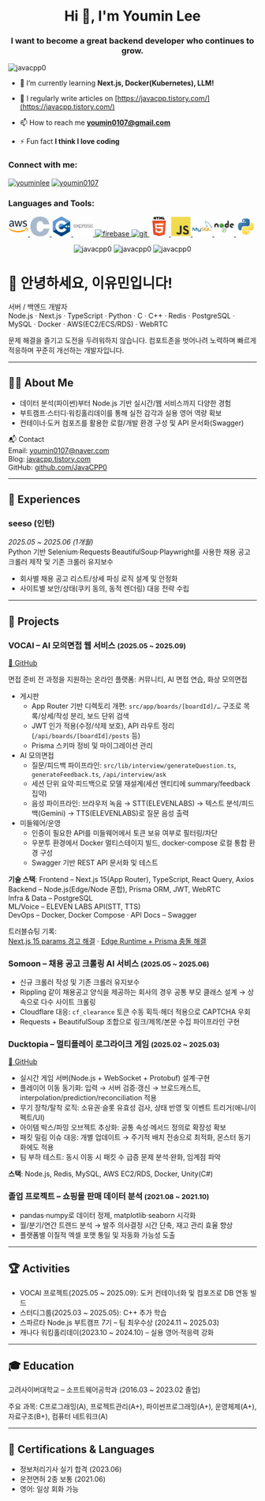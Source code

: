 <h1 align="center">Hi 👋, I'm Youmin Lee</h1>
<h3 align="center">I want to become a great backend developer who continues to grow.</h3>

<p align="left"> <img src="https://komarev.com/ghpvc/?username=javacpp0&label=Profile%20views&color=0e75b6&style=flat" alt="javacpp0" /> </p>

- 🌱 I’m currently learning **Next.js, Docker(Kubernetes), LLM!**

- 📝 I regularly write articles on [https://javacpp.tistory.com/](https://javacpp.tistory.com/)

- 📫 How to reach me **youmin0107@gmail.com**

- ⚡ Fun fact **I think I love coding**

<h3 align="left">Connect with me:</h3>
<p align="left">
<a href="https://www.linkedin.com/in/youmin-lee-6bb372296/" target="blank"><img align="center" src="https://raw.githubusercontent.com/rahuldkjain/github-profile-readme-generator/master/src/images/icons/Social/linked-in-alt.svg" alt="youminlee" height="30" width="40" /></a>
<a href="https://instagram.com/youmin0107" target="blank"><img align="center" src="https://raw.githubusercontent.com/rahuldkjain/github-profile-readme-generator/master/src/images/icons/Social/instagram.svg" alt="youmin0107" height="30" width="40" /></a>
</p>

<h3 align="left">Languages and Tools:</h3>
<p align="left"> <a href="https://aws.amazon.com" target="_blank" rel="noreferrer"> <img src="https://raw.githubusercontent.com/devicons/devicon/master/icons/amazonwebservices/amazonwebservices-original-wordmark.svg" alt="aws" width="40" height="40"/> </a> <a href="https://www.cprogramming.com/" target="_blank" rel="noreferrer"> <img src="https://raw.githubusercontent.com/devicons/devicon/master/icons/c/c-original.svg" alt="c" width="40" height="40"/> </a> <a href="https://www.w3schools.com/cpp/" target="_blank" rel="noreferrer"> <img src="https://raw.githubusercontent.com/devicons/devicon/master/icons/cplusplus/cplusplus-original.svg" alt="cplusplus" width="40" height="40"/> </a> <a href="https://expressjs.com" target="_blank" rel="noreferrer"> <img src="https://raw.githubusercontent.com/devicons/devicon/master/icons/express/express-original-wordmark.svg" alt="express" width="40" height="40"/> </a> <a href="https://firebase.google.com/" target="_blank" rel="noreferrer"> <img src="https://www.vectorlogo.zone/logos/firebase/firebase-icon.svg" alt="firebase" width="40" height="40"/> </a> <a href="https://git-scm.com/" target="_blank" rel="noreferrer"> <img src="https://www.vectorlogo.zone/logos/git-scm/git-scm-icon.svg" alt="git" width="40" height="40"/> </a> <a href="https://www.w3.org/html/" target="_blank" rel="noreferrer"> <img src="https://raw.githubusercontent.com/devicons/devicon/master/icons/html5/html5-original-wordmark.svg" alt="html5" width="40" height="40"/> </a> <a href="https://developer.mozilla.org/en-US/docs/Web/JavaScript" target="_blank" rel="noreferrer"> <img src="https://raw.githubusercontent.com/devicons/devicon/master/icons/javascript/javascript-original.svg" alt="javascript" width="40" height="40"/> </a> <a href="https://www.mysql.com/" target="_blank" rel="noreferrer"> <img src="https://raw.githubusercontent.com/devicons/devicon/master/icons/mysql/mysql-original-wordmark.svg" alt="mysql" width="40" height="40"/> </a> <a href="https://nodejs.org" target="_blank" rel="noreferrer"> <img src="https://raw.githubusercontent.com/devicons/devicon/master/icons/nodejs/nodejs-original-wordmark.svg" alt="nodejs" width="40" height="40"/> </a> <a href="https://www.python.org" target="_blank" rel="noreferrer"> <img src="https://raw.githubusercontent.com/devicons/devicon/master/icons/python/python-original.svg" alt="python" width="40" height="40"/> </a> </p>


<p align="center">
<img height="50%" width="auto" src="https://github-readme-stats.vercel.app/api/top-langs?username=javacpp0&show_icons=true&count_private=true&theme=darcula&hide_border=true&hide=issues,contribs&bg_color=00000000" alt="javacpp0" />
<img height="50%" width="auto" src="https://github-readme-stats.vercel.app/api?username=javacpp0&show_icons=true&locale=en&layout=compact&hide_border=true&theme=darcula&bg_color=00000000&langs_count=6&hide=jupyter%20notebook,tex,css,php&exclude_repo=Pacman-AI" alt="javacpp0" />
<img height="50%" width="auto" src="https://github-readme-streak-stats.herokuapp.com/?user=javacpp0&theme=darcula&hide_border=true&background=FFFFFF00" alt="javacpp0" />

</p>

<!-- GitHub Profile / Resume (updated) -->

<h1>👋 안녕하세요, 이유민입니다!</h1>
<p>서버 / 백엔드 개발자<br>
Node.js · Next.js · TypeScript · Python · C · C++ · Redis · PostgreSQL · MySQL · Docker · AWS(EC2/ECS/RDS) · WebRTC</p>
<p>문제 해결을 즐기고 도전을 두려워하지 않습니다. 컴포트존을 벗어나려 노력하며 빠르게 적응하며 꾸준히 개선하는 개발자입니다.</p>

<hr>

<h2>🧑‍💻 About Me</h2>
<ul>
  <li>데이터 분석(파이썬)부터 Node.js 기반 실시간/웹 서비스까지 다양한 경험</li>
  <li>부트캠프·스터디·워킹홀리데이를 통해 실전 감각과 실용 영어 역량 확보</li>
  <li>컨테이너·도커 컴포즈를 활용한 로컬/개발 환경 구성 및 API 문서화(Swagger)</li>
</ul>

<p>
📬 Contact<br>
Email: <a href="mailto:youmin0107@naver.com">youmin0107@naver.com</a><br>
Blog: <a href="https://javacpp.tistory.com" target="_blank" rel="noopener">javacpp.tistory.com</a><br>
GitHub: <a href="https://github.com/JavaCPP0" target="_blank" rel="noopener">github.com/JavaCPP0</a>
</p>

<hr>

<h2>💼 Experiences</h2>

<h3>seeso (인턴)</h3>
<p><em>2025.05 ~ 2025.06 (1개월)</em><br>
Python 기반 Selenium·Requests·BeautifulSoup·Playwright를 사용한 채용 공고 크롤러 제작 및 기존 크롤러 유지보수</p>
<ul>
  <li>회사별 채용 공고 리스트/상세 파싱 로직 설계 및 안정화</li>
  <li>사이트별 보안/상태(쿠키 동의, 동적 렌더링) 대응 전략 수립</li>
</ul>

<hr>

<h2>🧪 Projects</h2>

<h3>VOCAI – AI 모의면접 웹 서비스 <small>(2025.05 ~ 2025.09)</small></h3>
<p>
<a href="https://github.com/team-VOCAI/vocai-app" target="_blank" rel="noopener">🔗 GitHub</a>
</p>
<p>면접 준비 전 과정을 지원하는 온라인 플랫폼: 커뮤니티, AI 면접 연습, 화상 모의면접</p>
<ul>
  <li>게시판
    <ul>
      <li>App Router 기반 디렉토리 개편: <code>src/app/boards/[boardId]/…</code> 구조로 목록/상세/작성 분리, 보드 단위 검색</li>
      <li>JWT 인가 적용(수정/삭제 보호), API 라우트 정리(<code>/api/boards/[boardId]/posts</code> 등)</li>
      <li>Prisma 스키마 정비 및 마이그레이션 관리</li>
    </ul>
  </li>
  <li>AI 모의면접
    <ul>
      <li>질문/피드백 파이프라인: <code>src/lib/interview/generateQuestion.ts</code>, <code>generateFeedback.ts</code>, <code>/api/interview/ask</code></li>
      <li>세션 단위 요약·피드백으로 모델 재설계(세션 엔티티에 summary/feedback 집약)</li>
      <li>음성 파이프라인: 브라우저 녹음 → STT(ELEVENLABS) → 텍스트 분석/피드백(Gemini) → TTS(ELEVENLABS)로 질문 음성 출력</li>
    </ul>
  </li>
  <li>미들웨어/운영
    <ul>
      <li>인증이 필요한 API를 미들웨어에서 토큰 보유 여부로 필터링/차단</li>
      <li>우분투 환경에서 Docker 멀티스테이지 빌드, docker-compose 로컬 통합 환경 구성</li>
      <li>Swagger 기반 REST API 문서화 및 테스트</li>
    </ul>
  </li>
</ul>
<p><strong>기술 스택</strong>: Frontend – Next.js 15(App Router), TypeScript, React Query, Axios<br>
Backend – Node.js(Edge/Node 혼합), Prisma ORM, JWT, WebRTC<br>
Infra & Data – PostgreSQL<br>
ML/Voice – ELEVEN LABS API(STT, TTS)<br>
DevOps – Docker, Docker Compose · API Docs – Swagger</p>
<p>트러블슈팅 기록:<br>
<a href="https://javacpp.tistory.com/151" target="_blank" rel="noopener">Next.js 15 params 경고 해결</a> ·
<a href="https://javacpp.tistory.com/155" target="_blank" rel="noopener">Edge Runtime + Prisma 충돌 해결</a>
</p>

<h3>Somoon – 채용 공고 크롤링 AI 서비스 <small>(2025.05 ~ 2025.06)</small></h3>
<ul>
  <li>신규 크롤러 작성 및 기존 크롤러 유지보수</li>
  <li>Rippling 같이 채용공고 양식을 제공하는 회사의 경우 공통 부모 클래스 설계 → 상속으로 다수 사이트 크롤링</li>
  <li>Cloudflare 대응: <code>cf_clearance</code> 토큰 수동 획득·헤더 적용으로 CAPTCHA 우회</li>
  <li>Requests + BeautifulSoup 조합으로 링크/제목/본문 수집 파이프라인 구현</li>
</ul>

<h3>Ducktopia – 멀티플레이 로그라이크 게임 <small>(2025.02 ~ 2025.03)</small></h3>
<p><a href="https://github.com/kms5064/DUCKTOPIA" target="_blank" rel="noopener">🔗 GitHub</a></p>
<ul>
  <li>실시간 게임 서버(Node.js + WebSocket + Protobuf) 설계·구현</li>
  <li>플레이어 이동 동기화: 입력 → 서버 검증·갱신 → 브로드캐스트, interpolation/prediction/reconciliation 적용</li>
  <li>무기 장착/탈착 로직: 소유권·슬롯 유효성 검사, 상태 반영 및 이벤트 트리거(애니/이펙트/UI)</li>
  <li>아이템 박스/파밍 오브젝트 추상화: 공통 속성·메서드 정의로 확장성 확보</li>
  <li>패킷 밀림 이슈 대응: 개별 업데이트 → 주기적 배치 전송으로 최적화, 몬스터 동기화에도 적용</li>
  <li>팀 부하 테스트: 동시 이동 시 패킷 수 급증 문제 분석·완화, 임계점 파악</li>
</ul>
<p><strong>스택</strong>: Node.js, Redis, MySQL, AWS EC2/RDS, Docker, Unity(C#)</p>

<h3>졸업 프로젝트 – 쇼핑몰 판매 데이터 분석 <small>(2021.08 ~ 2021.10)</small></h3>
<ul>
  <li>pandas·numpy로 데이터 정제, matplotlib·seaborn 시각화</li>
  <li>월/분기/연간 트렌드 분석 → 발주 의사결정 시간 단축, 재고 관리 효율 향상</li>
  <li>플랫폼별 이질적 엑셀 포맷 통일 및 자동화 가능성 도출</li>
</ul>

<hr>

<h2>🏆 Activities</h2>
<ul>
  <li>VOCAI 프로젝트(2025.05 ~ 2025.09): 도커 컨테이너화 및 컴포즈로 DB 연동 빌드</li>
  <li>스터디그룹(2025.03 ~ 2025.05): C++ 추가 학습</li>
  <li>스파르타 Node.js 부트캠프 7기 – 팀 최우수상 (2024.11 ~ 2025.03)</li>
  <li>캐나다 워킹홀리데이(2023.10 ~ 2024.10) – 실용 영어·적응력 강화</li>
</ul>

<hr>

<h2>🎓 Education</h2>
<p>고려사이버대학교 – 소프트웨어공학과 (2016.03 ~ 2023.02 졸업)</p>
<p>주요 과목: C프로그래밍(A), 프로젝트관리(A+), 파이썬프로그래밍(A+), 운영체제(A+), 자료구조(B+), 컴퓨터 네트워크(A)</p>

<hr>

<h2>📜 Certifications & Languages</h2>
<ul>
  <li>정보처리기사 실기 합격 (2023.06)</li>
  <li>운전면허 2종 보통 (2021.06)</li>
  <li>영어: 일상 회화 가능</li>
</ul>

